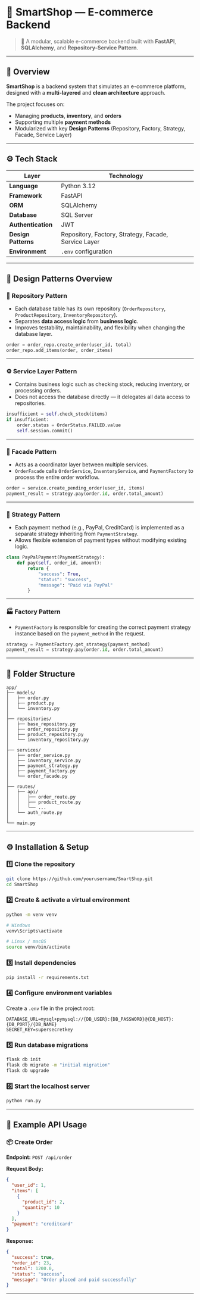 # 🛒 SmartShop — E-commerce Backend

> 🚀 A modular, scalable e-commerce backend built with **FastAPI**, **SQLAlchemy**, and **Repository-Service Pattern**.

---

## 📘 Overview

**SmartShop** is a backend system that simulates an e-commerce platform, designed with a **multi-layered** and **clean architecture** approach.  

The project focuses on:
- Managing **products**, **inventory**, and **orders**
- Supporting multiple **payment methods**
- Modularized with key **Design Patterns** (Repository, Factory, Strategy, Facade, Service Layer)

---

## ⚙️ Tech Stack

| Layer | Technology |
|-------|-------------|
| **Language** | Python 3.12 |
| **Framework** | FastAPI |
| **ORM** | SQLAlchemy |
| **Database** | SQL Server |
| **Authentication** | JWT |
| **Design Patterns** | Repository, Factory, Strategy, Facade, Service Layer |
| **Environment** | `.env` configuration |

---

## 🧠 Design Patterns Overview

### 🏢 Repository Pattern
- Each database table has its own repository (`OrderRepository`, `ProductRepository`, `InventoryRepository`).
- Separates **data access logic** from **business logic**.
- Improves testability, maintainability, and flexibility when changing the database layer.

```python
order = order_repo.create_order(user_id, total)
order_repo.add_items(order, order_items)
```

---

### ⚙️ Service Layer Pattern
- Contains business logic such as checking stock, reducing inventory, or processing orders.
- Does not access the database directly — it delegates all data access to repositories.

```python
insufficient = self.check_stock(items)
if insufficient:
    order.status = OrderStatus.FAILED.value
    self.session.commit()
```

---

### 🧩 Facade Pattern
- Acts as a coordinator layer between multiple services.
- `OrderFacade` calls `OrderService`, `InventoryService`, and `PaymentFactory` to process the entire order workflow.

```python
order = service.create_pending_order(user_id, items)
payment_result = strategy.pay(order.id, order.total_amount)
```

---

### 🧭 Strategy Pattern
- Each payment method (e.g., PayPal, CreditCard) is implemented as a separate strategy inheriting from `PaymentStrategy`.
- Allows flexible extension of payment types without modifying existing logic.

```python
class PayPalPayment(PaymentStrategy):
    def pay(self, order_id, amount):
        return {
            "success": True, 
            "status": "success", 
            "message": "Paid via PayPal"
        }
```

---

### 🏭 Factory Pattern
- `PaymentFactory` is responsible for creating the correct payment strategy instance based on the `payment_method` in the request.

```python
strategy = PaymentFactory.get_strategy(payment_method)
payment_result = strategy.pay(order.id, order.total_amount)
```

---

## 📁 Folder Structure

```
app/
├── models/
│   ├── order.py
│   ├── product.py
│   └── inventory.py
│
├── repositories/
│   ├── base_repository.py
│   ├── order_repository.py
│   ├── product_repository.py
│   └── inventory_repository.py
│
├── services/
│   ├── order_service.py
│   ├── inventory_service.py
│   ├── payment_strategy.py
│   ├── payment_factory.py
│   └── order_facade.py
│
├── routes/
│   ├── api/
│   │   ├── order_route.py
│   │   ├── product_route.py
│   │   └── ...
│   └── auth_route.py
│
└── main.py
```

---

## ⚙️ Installation & Setup

### 1️⃣ Clone the repository

```bash
git clone https://github.com/yourusername/SmartShop.git
cd SmartShop
```

### 2️⃣ Create & activate a virtual environment

```bash
python -m venv venv

# Windows
venv\Scripts\activate

# Linux / macOS
source venv/bin/activate
```

### 3️⃣ Install dependencies

```bash
pip install -r requirements.txt
```

### 4️⃣ Configure environment variables

Create a `.env` file in the project root:

```env
DATABASE_URL=mysql+pymysql://{DB_USER}:{DB_PASSWORD}@{DB_HOST}:{DB_PORT}/{DB_NAME}
SECRET_KEY=supersecretkey
```

### 5️⃣ Run database migrations

```bash
flask db init
flask db migrate -m "initial migration"
flask db upgrade
```

### 6️⃣ Start the localhost server

```bash
python run.py
```

---

## 🧪 Example API Usage

### 📦 Create Order

**Endpoint:** `POST /api/order`

**Request Body:**

```json
{
  "user_id": 1,
  "items": [
    { 
      "product_id": 2, 
      "quantity": 10 
    }
  ],
  "payment": "creditcard"
}
```

**Response:**

```json
{
  "success": true,
  "order_id": 23,
  "total": 1200.0,
  "status": "success",
  "message": "Order placed and paid successfully"
}
```

---
